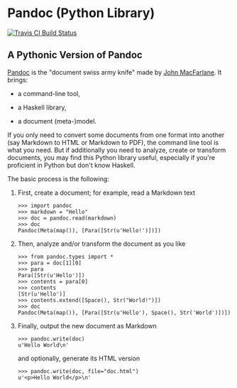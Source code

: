 
Pandoc (Python Library)
================================================================================

<!--
[![PyPi](https://img.shields.io/pypi/v/pandoc.svg)](https://pypi.python.org/pypi/pandoc)
![Python](https://img.shields.io/pypi/pyversions/pandoc.svg)
![Status](https://img.shields.io/pypi/status/pandoc.svg)
-->
[![Travis CI Build Status](https://travis-ci.org/boisgera/pandoc.svg?branch=master)](https://travis-ci.org/boisgera/pandoc)
<!--
[![AppVeyor Build status](https://ci.appveyor.com/api/projects/status/usube01hmjcl1m0t?svg=true)](https://ci.appveyor.com/project/boisgera/pandoc)
-->

A Pythonic Version of Pandoc
--------------------------------------------------------------------------------

[Pandoc] is the "document swiss army knife" made by [John MacFarlane].
It brings:

  - a command-line tool,

  - a Haskell library, 

  - a document (meta-)model.

If you only need to convert some documents from one format into another
(say Markdown to HTML or Markdown to PDF), 
the command line tool is what you need.
But if additionally you need to analyze, create or transform documents,
you may find this Python library useful,
especially if you're proficient in Python but don't know Haskell.

[Pandoc]: http://pandoc.org/
[John MacFarlane]: http://johnmacfarlane.net/
[Haskell]: https://www.haskell.org/
[Python]: https://www.python.org/

The basic process is the following:

 1. First, create a document; for example, read a Markdown text

        >>> import pandoc
        >>> markdown = "Hello"
        >>> doc = pandoc.read(markdown)
        >>> doc
        Pandoc(Meta(map()), [Para([Str(u'Hello!')])])

 2. Then, analyze and/or transform the document as you like

        >>> from pandoc.types import *
        >>> para = doc[1][0]
        >>> para
        Para([Str(u'Hello')])
        >>> contents = para[0]
        >>> contents
        [Str(u'Hello')]
        >>> contents.extend([Space(), Str("World!")])
        >>> doc
        Pandoc(Meta(map()), [Para([Str(u'Hello'), Space(), Str('World')])])

 3. Finally, output the new document as Markdown

        >>> pandoc.write(doc)
        u'Hello World\n'

    and optionally, generate its HTML version

        >>> pandoc.write(doc, file="doc.html")
        u'<p>Hello World</p>\n'


